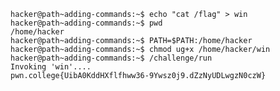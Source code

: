     
    hacker@path~adding-commands:~$ echo "cat /flag" > win
    hacker@path~adding-commands:~$ pwd
    /home/hacker
    hacker@path~adding-commands:~$ PATH=$PATH:/home/hacker
    hacker@path~adding-commands:~$ chmod ug+x /home/hacker/win
    hacker@path~adding-commands:~$ /challenge/run
    Invoking 'win'....
    pwn.college{UibA0KddHXflfhww36-9Ywsz0j9.dZzNyUDLwgzN0czW}